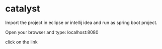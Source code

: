 # catalyst



Import the project in eclipse or intellij idea and run as spring boot project.

Open your browser and type: localhost:8080

click on the link
